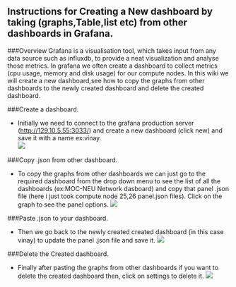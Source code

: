 ## Instructions for Creating a New dashboard by taking (graphs,Table,list etc) from other dashboards in Grafana.
###Overview
Grafana is a visualisation tool, which takes input from any data source such as influxdb, to provide a neat visualization and analyse those metrics. In grafana we often create a dashboard to collect metrics (cpu usage, memory and disk usage) for our compute nodes. In this wiki we will create a new dashboard,see how to copy the graphs from other dashboards to the newly created dashboard and delete the created dashboard. 

###Create a dashboard.
* Initially we need to connect to the grafana production server (http://129.10.5.55:3033/) and create a new dashboard (click new) and save it with a name ex:vinay.  
![](https://dl.dropboxusercontent.com/u/6646746/newdashboard.png)

###Copy .json from other dashboard.
* To copy the graphs from other dashboards we can just go to the required dashboard from the drop down menu to see the list of all the dashboards (ex:MOC-NEU Network dasboard) and copy that panel .json file (here i just took compute node 25,26 panel.json files). Click on the graph to see the panel options.
![](https://dl.dropboxusercontent.com/u/6646746/graphfromotherdashboard.png)

###Paste .json to your dashboard.
* Then we go back to the newly created created dashboard (in this case vinay) to update the panel .json file and save it.
![](https://dl.dropboxusercontent.com/u/6646746/copyfiletoyourdashboard.png)

###Delete the Created dashboard.
* Finally after pasting the graphs from other dashboards if you want to delete the created dashboard then, click on settings to delete it.
![](https://dl.dropboxusercontent.com/u/6646746/deletethedashboard.png)

  

